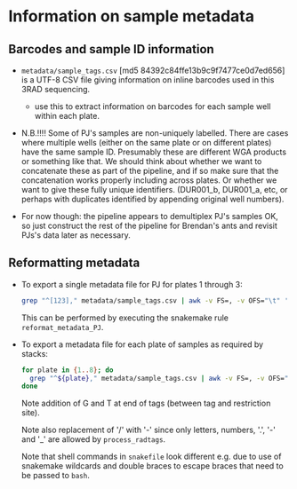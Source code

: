 # Information on sample metadata

## Barcodes and sample ID information

- ```metadata/sample_tags.csv``` [md5 84392c84ffe13b9c9f7477ce0d7ed656] is a UTF-8 CSV file giving information on inline barcodes used in this 3RAD sequencing.

  - use this to extract information on barcodes for each sample well within each plate.


- N.B.!!!! Some of PJ's samples are non-uniquely labelled. There are cases where multiple wells (either on the same plate
or on different plates) have the same sample ID. Presumably these are different WGA products or something like that.
We should think about whether we want to concatenate these as part of the pipeline, and if so make sure that the concatenation
works properly including across plates. Or whether we want to give these fully unique identifiers. (DUR001_b, DUR001_a, etc, or
perhaps with duplicates identified by appending original well numbers).

- For now though: the pipeline appears to demultiplex PJ's samples OK, so just construct the rest of the pipeline for Brendan's
ants and revisit PJs's data later as necessary.

## Reformatting metadata

- To export a single metadata file for PJ for plates 1 through 3:

  ```bash
  grep "^[123]," metadata/sample_tags.csv | awk -v FS=, -v OFS="\t" '{print $1,$3,$4,$5}' > barcodes/sample_tags_PJ.tsv
  ```

  This can be performed by executing the snakemake rule ```reformat_metadata_PJ```.

- To export a metadata file for each plate of samples as required by stacks:

  ```bash
  for plate in {1..8}; do
    grep "^${plate}," metadata/sample_tags.csv | awk -v FS=, -v OFS="\t" '{print $3"G",$4"T",$5}' | tr '/' '-' > barcodes/sample_tags_plate${plate}.tsv
  done
  ```

  Note addition of G and T at end of tags (between tag and restriction site).
  
  Note also replacement of '/' with '-' since only letters, numbers, '.', '-' and '_' are allowed by ```process_radtags```.

  Note that shell commands in ```snakefile``` look different e.g. due to use of snakemake wildcards and double braces to escape braces that need to be passed to ```bash```.
